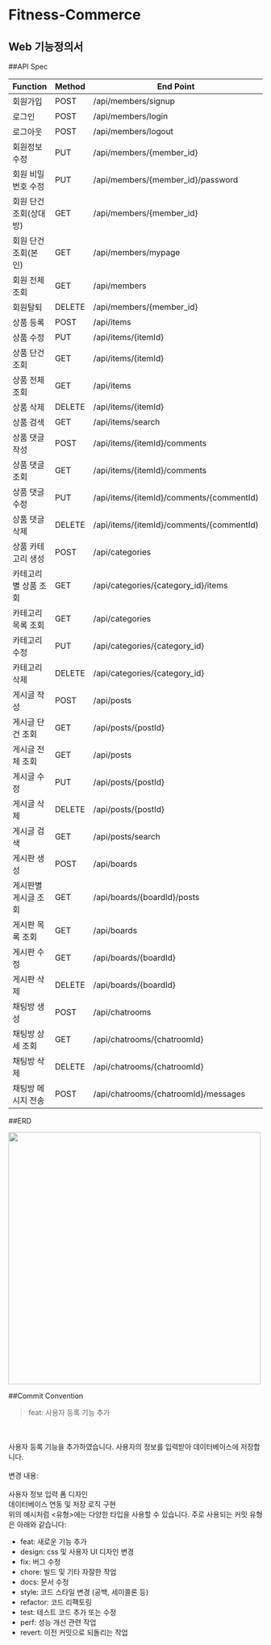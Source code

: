 # Fitness-Commerce

## Web 기능정의서

##API Spec

|Function|Method|End Point|Page|
|---|---|---|---|
|회원가입|POST|/api/members/signup||
|로그인|POST|/api/members/login||
|로그아웃|POST|/api/members/logout||
|회원정보 수정|PUT|/api/members/{member_id}||
|회원 비밀번호 수정|PUT|/api/members/{member_id}/password||
|회원 단건 조회(상대방)|GET|/api/members/{member_id}||
|회원 단건 조회(본인)|GET|/api/members/mypage||
|회원 전체 조회|GET|/api/members||
|회원탈퇴|DELETE|/api/members/{member_id}||
|상품 등록|POST|/api/items||
|상품 수정|PUT|/api/items/{itemId}||
|상품 단건 조회|GET|/api/items/{itemId}||
|상품 전체 조회|GET|/api/items||
|상품 삭제|DELETE|/api/items/{itemId}||
|상품 검색|GET|/api/items/search||
|상품 댓글 작성|POST|/api/items/{itemId}/comments||
|상품 댓글 조회|GET|/api/items/{itemId}/comments||
|상품 댓글 수정|PUT|/api/items/{itemId}/comments/{commentId)||
|상품 댓글 삭제|DELETE|/api/items/{itemId}/comments/{commentId)||
|상품 카테고리 생성|POST|/api/categories||
|카테고리별 상품 조회|GET|/api/categories/{category_id}/items||
|카테고리 목록 조회|GET|/api/categories||
|카테고리 수정|PUT|/api/categories/{category_id}||
|카테고리 삭제|DELETE|/api/categories/{category_id}||
|게시글 작성|POST|/api/posts||
|게시글 단건 조회|GET|/api/posts/{postId}||
|게시글 전체 조회|GET|/api/posts||
|게시글 수정|PUT|/api/posts/{postId}||
|게시글 삭제|DELETE|/api/posts/{postId}||
|게시글 검색|GET|/api/posts/search||
|게시판 생성|POST|/api/boards||
|게시판별 게시글 조회|GET|/api/boards/{boardId}/posts||
|게시판 목록 조회|GET|/api/boards||
|게시판 수정|GET|/api/boards/{boardId}||
|게시판 삭제|DELETE|/api/boards/{boardId}||
|채팅방 생성|POST|/api/chatrooms||
|채팅방 상세 조회|GET|/api/chatrooms/{chatroomId}||
|채팅방 삭제|DELETE|/api/chatrooms/{chatroomId}||
|채팅방 메시지 전송|POST|/api/chatrooms/{chatroomId}/messages||

##ERD

<img src="https://img1.daumcdn.net/thumb/R1280x0/?scode=mtistory2&fname=https%3A%2F%2Fblog.kakaocdn.net%2Fdn%2Fcp4Hm0%2Fbtsrf44uvKe%2Fkhx1Q7YEYfN8gUGfNI5o21%2Fimg.png" width="500" height="500"/>

##Commit Convention

>feat: 사용자 등록 기능 추가
<br>
<br>
사용자 등록 기능을 추가하였습니다. 사용자의 정보를 입력받아 데이터베이스에 저장합니다.
<br>
<br>
변경 내용:
<br>
<br>
사용자 정보 입력 폼 디자인
<br>
데이터베이스 연동 및 저장 로직 구현

<br>
위의 예시처럼 <유형>에는 다양한 타입을 사용할 수 있습니다. 주로 사용되는 커밋 유형은 아래와 같습니다:

- feat: 새로운 기능 추가
- design: css 및 사용자 UI 디자인 변경
- fix: 버그 수정
- chore: 빌드 및 기타 자잘한 작업
- docs: 문서 수정
- style: 코드 스타일 변경 (공백, 세미콜론 등)
- refactor: 코드 리팩토링
- test: 테스트 코드 추가 또는 수정
- perf: 성능 개선 관련 작업
- revert: 이전 커밋으로 되돌리는 작업